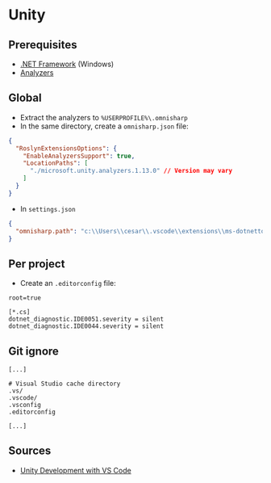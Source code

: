 # Unity

## Prerequisites

- [.NET Framework](https://dotnet.microsoft.com/download/dotnet-framework/net471) (Windows)
- [Analyzers](https://www.nuget.org/packages/Microsoft.Unity.Analyzers/)

## Global

- Extract the analyzers to `%USERPROFILE%\.omnisharp`
- In the same directory, create a `omnisharp.json` file:

```json
{
  "RoslynExtensionsOptions": {
    "EnableAnalyzersSupport": true,
    "LocationPaths": [
      "./microsoft.unity.analyzers.1.13.0" // Version may vary
    ]
  }
}
```

- In `settings.json`

```json
{
  "omnisharp.path": "c:\\Users\\cesar\\.vscode\\extensions\\ms-dotnettools.csharp-1.24.4-win32-x64\\.omnisharp\\1.38.2\\OmniSharp.exe"
}
```

## Per project

- Create an `.editorconfig` file:

```editorconfig
root=true

[*.cs]
dotnet_diagnostic.IDE0051.severity = silent
dotnet_diagnostic.IDE0044.severity = silent
```

## Git ignore

```
[...]

# Visual Studio cache directory
.vs/
.vscode/
.vsconfig
.editorconfig

[...]
```

## Sources

- [Unity Development with VS Code](https://code.visualstudio.com/docs/other/unity)
